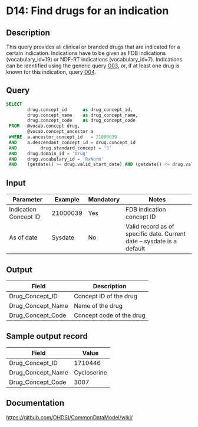 <!---
Group:drug
Name:D14 Find drugs for an indication
Author:Patrick Ryan
CDM Version: 5.0
-->

# D14: Find drugs for an indication

## Description
This query provides all clinical or branded drugs that are indicated for a certain indication. Indications have to be given as FDB indications (vocabulary_id=19) or NDF-RT indications (vocabulary_id=7). Indications can be identified using the generic query  [G03](http://vocabqueries.omop.org/general-queries/g3), or, if at least one drug is known for this indication, query  [D04](http://vocabqueries.omop.org/drug-queries/d4).

## Query
```sql
SELECT
        drug.concept_id      as drug_concept_id,
        drug.concept_name    as drug_concept_name,
        drug.concept_code    as drug_concept_code
 FROM   @vocab.concept drug,
        @vocab.concept_ancestor a
 WHERE  a.ancestor_concept_id   = 21000039
 AND    a.descendant_concept_id = drug.concept_id
 AND         drug.standard_concept = 'S'
 AND    drug.domain_id = 'Drug'
 AND    drug.vocabulary_id = 'RxNorm'
 AND    (getdate() >= drug.valid_start_date) AND (getdate() <= drug.valid_end_date)
```

## Input

|  Parameter |  Example |  Mandatory |  Notes |
| --- | --- | --- | --- |
|  Indication Concept ID |  21000039 |  Yes | FDB indication concept ID |
|  As of date |  Sysdate |  No | Valid record as of specific date. Current date – sysdate is a default |

## Output

| Field |  Description |
| --- | --- |
|  Drug_Concept_ID |  Concept ID of the drug |
|  Drug_Concept_Name |  Name of the drug |
|  Drug_Concept_Code |  Concept code of the drug |

## Sample output record

|  Field |  Value |
| --- | --- |
|  Drug_Concept_ID |  1710446 |
|  Drug_Concept_Name |  Cycloserine |
|  Drug_Concept_Code |  3007 |

## Documentation
https://github.com/OHDSI/CommonDataModel/wiki/
